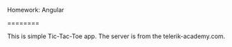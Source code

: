 Homework: Angular

========

This is simple Tic-Tac-Toe app. The server is from the telerik-academy.com.